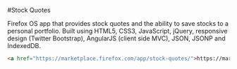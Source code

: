 #Stock Quotes

Firefox OS app that provides stock quotes and the ability to save stocks to a personal portfolio. Built using HTML5, CSS3, JavaScript, jQuery, responsive design (Twitter Bootstrap), AngularJS (client side MVC), JSON, JSONP and IndexedDB.

```html
<a href="https://marketplace.firefox.com/app/stock-quotes/">https://marketplace.firefox.com/app/stock-quotes/</a> 
```